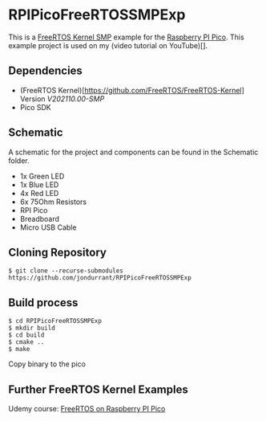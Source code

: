 # RPIPicoFreeRTOSSMPExp

This is a [FreeRTOS Kernel SMP](https://www.freertos.org/symmetric-multiprocessing-introduction.html) example for the [Raspberry PI Pico](https://www.raspberrypi.com/products/raspberry-pi-pico/). This example project is used on my (video tutorial on YouTube)[].

## Dependencies
+ (FreeRTOS Kernel)[https://github.com/FreeRTOS/FreeRTOS-Kernel] Version *V202110.00-SMP*
+ Pico SDK

## Schematic
A schematic for the project and components can be found in the Schematic folder.
+ 1x Green LED
+ 1x Blue LED
+ 4x Red LED
+ 6x 75Ohm Resistors
+ RPI Pico
+ Breadboard
+ Micro USB Cable


## Cloning Repository
```
$ git clone --recurse-submodules https://github.com/jondurrant/RPIPicoFreeRTOSSMPExp
```

## Build process
```
$ cd RPIPicoFreeRTOSSMPExp
$ mkdir build
$ cd build
$ cmake ..
$ make
```
Copy binary to the pico


## Further FreeRTOS Kernel Examples
Udemy course: [FreeRTOS on Raspberry PI Pico](https://www.udemy.com/course/freertos-on-rpi-pico/?referralCode=C5A9A19C93919A9DA294)